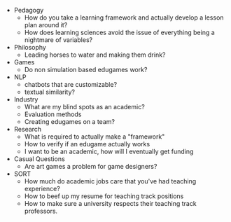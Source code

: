  - Pedagogy
   - How do you take a learning framework and actually develop a lesson plan around it?
   - How does learning sciences avoid the issue of everything being a nightmare of variables?
 - Philosophy
   - Leading horses to water and making them drink?
 - Games
	 - Do non simulation based edugames work?
 - NLP
   - chatbots that are customizable?
   - textual similarity?
 - Industry
   - What are my blind spots as an academic?
   - Evaluation methods
   - Creating edugames on a team?
- Research
  - What is required to actually make a "framework"
  - How to verify if an edugame actually works
  - I want to be an academic, how will I eventually get funding
- Casual Questions
  - Are art games a problem for game designers?
- SORT
  - How much do academic jobs care that you've had teaching experience?
  - How to beef up my resume for teaching track positions
  - How to make sure a university respects their teaching track professors.
